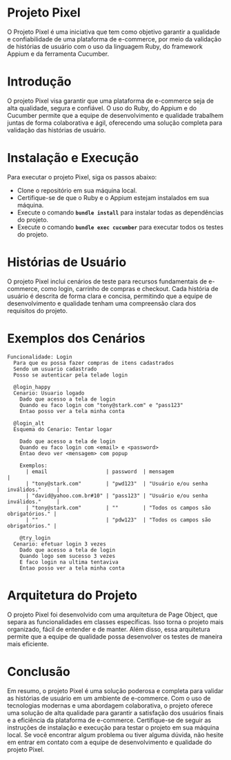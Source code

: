 # Projeto Pixel
O Projeto Pixel é uma iniciativa que tem como objetivo garantir a qualidade e confiabilidade de uma plataforma de e-commerce, por meio da validação de histórias de usuário com o uso da linguagem Ruby, do framework Appium e da ferramenta Cucumber.

# Introdução
O projeto Pixel visa garantir que uma plataforma de e-commerce seja de alta qualidade, segura e confiável. O uso do Ruby, do Appium e do Cucumber permite que a equipe de desenvolvimento e qualidade trabalhem juntas de forma colaborativa e ágil, oferecendo uma solução completa para validação das histórias de usuário.

# Instalação e Execução
Para executar o projeto Pixel, siga os passos abaixo:

* Clone o repositório em sua máquina local.
* Certifique-se de que o Ruby e o Appium estejam instalados em sua máquina.
* Execute o comando **`bundle install`** para instalar todas as dependências do projeto.
* Execute o comando **`bundle exec cucumber`** para executar todos os testes do projeto.

# Histórias de Usuário
O projeto Pixel inclui cenários de teste para recursos fundamentais de e-commerce, como login, carrinho de compras e checkout. Cada história de usuário é descrita de forma clara e concisa, permitindo que a equipe de desenvolvimento e qualidade tenham uma compreensão clara dos requisitos do projeto.

# Exemplos dos Cenários
```Cucumber
Funcionalidade: Login
  Para que eu possa fazer compras de itens cadastrados
  Sendo um usuario cadastrado
  Posso se autenticar pela telade login

  @login_happy
  Cenario: Usuario logado
    Dado que acesso a tela de login
    Quando eu faco login com "tony@stark.com" e "pass123"
    Entao posso ver a tela minha conta

  @login_alt
  Esquema do Cenario: Tentar logar

    Dado que acesso a tela de login
    Quando eu faco login com <email> e <password>
    Entao devo ver <mensagem> com popup

    Exemplos:
      | email                   | password  | mensagem                            |
      | "tony@stark.com"        | "pwd123"  | "Usuário e/ou senha inválidos."     |
      | "david@yahoo.com.br#10" | "pass123" | "Usuário e/ou senha inválidos."     |
      | "tony@stark.com"        | ""        | "Todos os campos são obrigatórios." |
      | ""                      | "pdw123"  | "Todos os campos são obrigatórios." |

    @try_login
  Cenario: efetuar login 3 vezes
    Dado que acesso a tela de login
    Quando logo sem sucesso 3 vezes
    E faco login na ultima tentaviva
    Entao posso ver a tela minha conta
```



# Arquitetura do Projeto
O projeto Pixel foi desenvolvido com uma arquitetura de Page Object, que separa as funcionalidades em classes específicas. Isso torna o projeto mais organizado, fácil de entender e de manter. Além disso, essa arquitetura permite que a equipe de qualidade possa desenvolver os testes de maneira mais eficiente.

# Conclusão
Em resumo, o projeto Pixel é uma solução poderosa e completa para validar as histórias de usuário em um ambiente de e-commerce. Com o uso de tecnologias modernas e uma abordagem colaborativa, o projeto oferece uma solução de alta qualidade para garantir a satisfação dos usuários finais e a eficiência da plataforma de e-commerce. Certifique-se de seguir as instruções de instalação e execução para testar o projeto em sua máquina local. Se você encontrar algum problema ou tiver alguma dúvida, não hesite em entrar em contato com a equipe de desenvolvimento e qualidade do projeto Pixel.

